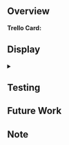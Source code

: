 ## Overview
**Trello Card:** 


## Display
<details>
<summary> </summary>


</details>

## Testing

## Future Work

## Note
